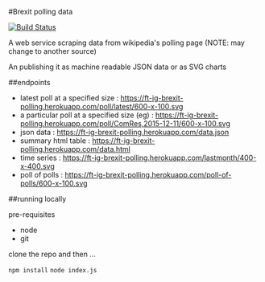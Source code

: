 #Brexit polling data

[![Build Status][travis-image]][travis-url]

A web service scraping data from wikipedia's polling page (NOTE: may change to another source)

An publishing it as machine readable JSON data or as SVG charts

##endpoints

 * latest poll at a specified size : https://ft-ig-brexit-polling.herokuapp.com/poll/latest/600-x-100.svg
 * a particular poll at a specified size (eg) : https://ft-ig-brexit-polling.herokuapp.com/poll/ComRes,2015-12-11/600-x-100.svg
 * json data : https://ft-ig-brexit-polling.herokuapp.com/data.json
 * summary html table : https://ft-ig-brexit-polling.herokuapp.com/data.html
 * time series : https://ft-ig-brexit-polling.herokuapp.com/lastmonth/400-x-400.svg
 * poll of polls : https://ft-ig-brexit-polling.herokuapp.com/poll-of-polls/600-x-100.svg

##running locally

pre-requisites 
 * node
 * git
 
clone the repo and then ...

```npm install```
```node index.js```

<!-- badge URLs -->
[travis-url]: http://travis-ci.org/ft-interactive/brexit-polling
[travis-image]: https://img.shields.io/travis/ft-interactive/brexit-polling.svg?style=flat-square
